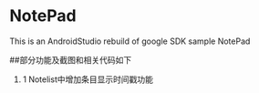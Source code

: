 # NotePad

This is an AndroidStudio rebuild of google SDK sample NotePad

##部分功能及截图和相关代码如下
1. 1 Notelist中增加条目显示时间戳功能
